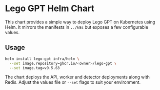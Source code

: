 # Lego GPT Helm Chart

This chart provides a simple way to deploy Lego GPT on Kubernetes using Helm.
It mirrors the manifests in `../k8s` but exposes a few configurable values.

## Usage

```bash
helm install lego-gpt infra/helm \
  --set image.repository=ghcr.io/<owner>/lego-gpt \
  --set image.tag=v0.5.63
```

The chart deploys the API, worker and detector deployments along with Redis.
Adjust the values file or `--set` flags to suit your environment.
